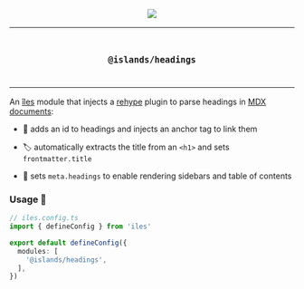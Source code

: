 <p align="center">
  <a href="https://iles-docs.netlify.app">
    <img src="https://github.com/ElMassimo/iles/blob/main/docs/images/banner.png"/>
  </a>
</p>

<p align="center">
<table>
<tbody>
<td align="center">
<br/>
<p align="center">
  <h3><samp>@islands/headings</samp></h3>
  <img width="2000" height="0">
</p>
</td>
</tbody>
</table>
</p>

[îles]: https://github.com/ElMassimo/iles
[docs]: https://iles-docs.netlify.app
[rehype]: https://github.com/rehypejs/rehype
[markdown]: https://iles-docs.netlify.app/guide/markdown

An [îles] module that injects a [rehype] plugin to parse headings in
[MDX documents][markdown]:

- 🔗 adds an id to headings and injects an anchor tag to link them

- 🏷 automatically extracts the title from an `<h1>` and sets `frontmatter.title`

- 📖 sets `meta.headings` to enable rendering sidebars and table of contents

### Usage 🚀

```ts
// iles.config.ts
import { defineConfig } from 'iles'

export default defineConfig({
  modules: [
    '@islands/headings',
  ],
})
```
